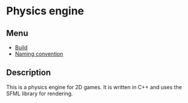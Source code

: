 # Physics engine

## Menu

- [Build](documentation/Build.md)
- [Naming convention](documentation/NamingConvention.md)

## Description

This is a physics engine for 2D games. It is written in C++ and uses the SFML library for rendering.